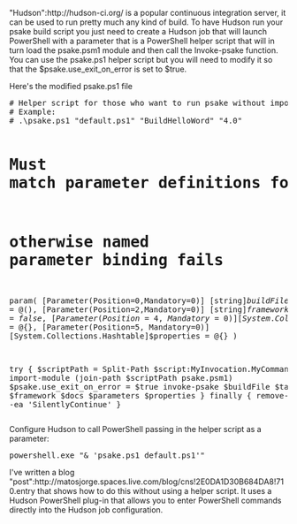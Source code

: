 <p>
"Hudson":http://hudson-ci.org/ is a popular continuous integration server, it can be used to run pretty much any kind of build.  To have Hudson run your psake build script you just need to create a Hudson job that will launch PowerShell with a parameter that is a PowerShell helper script that will in turn load the psake.psm1 module and then call the Invoke-psake function.  You can use the psake.ps1 helper script but you will need to modify it so that the $psake.use_exit_on_error is set to $true.

Here's the modified psake.ps1 file
</p>
<pre>
# Helper script for those who want to run psake without importing the module.
# Example:
# .\psake.ps1 "default.ps1" "BuildHelloWord" "4.0" 

# Must match parameter definitions for psake.psm1/invoke-psake 
# otherwise named parameter binding fails
param(
  [Parameter(Position=0,Mandatory=0)]
  [string]$buildFile = 'default.ps1',
  [Parameter(Position=1,Mandatory=0)]
  [string[]]$taskList = @(),
  [Parameter(Position=2,Mandatory=0)]
  [string]$framework = '3.5',
  [Parameter(Position=3,Mandatory=0)]
  [switch]$docs = $false,
  [Parameter(Position=4,Mandatory=0)]
  [System.Collections.Hashtable]$parameters = @{},
  [Parameter(Position=5, Mandatory=0)]
  [System.Collections.Hashtable]$properties = @{}
)

try {
  $scriptPath = Split-Path $script:MyInvocation.MyCommand.Path
  import-module (join-path $scriptPath psake.psm1)
  $psake.use_exit_on_error = $true
  invoke-psake $buildFile $taskList $framework $docs $parameters $properties
} finally {
  remove-module psake -ea 'SilentlyContinue'
}
</pre>
<p>
Configure Hudson to call PowerShell passing in the helper script as a parameter:
</p>
<pre>
powershell.exe "& 'psake.ps1 default.ps1'"
</pre>
<p>
I've written a blog "post":http://matosjorge.spaces.live.com/blog/cns!2E0DA1D30B684DA8!710.entry that shows how to do this without using a helper script.  It uses a Hudson PowerShell plug-in that allows you to enter PowerShell commands directly into the Hudson job configuration.
</p>